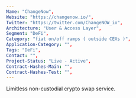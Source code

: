 ```yaml
--- 
Name: "ChangeNow", 
Website: "https://changenow.io/", 
Twitter: "https://twitter.com/ChangeNOW_io", 
Architecture: "User & Access Layer",
Segment: "DeFi",
Category: "fiat on/off ramps ( outside CEXs )",
Application-Category: "",
Tags: "DeFi",
Contact: "",
Project-Status: "Live - Active",
Contract-Hashes-Main: "",
Contract-Hashes-Test: "",
--- 
```

<!--lang:en--> 
Limitless non-custodial crypto swap service.
<!--lang:es--] 
Servicio ilimitado de intercambio de criptomonedas sin custodia.
<!--lang:de--] 
Unbegrenzter Krypto-Swap-Service ohne Verwahrung.
<!--lang:fr--] 
Service d'échange de crypto non dépositaire illimité.
<!--lang:pl--] 
Nieograniczona, niepowiernicza usługa wymiany kryptowalut.
<!--lang:uk--] 
Безлімітний некастодіальний сервіс обміну криптовалютами.
[!--lang:*--> 
